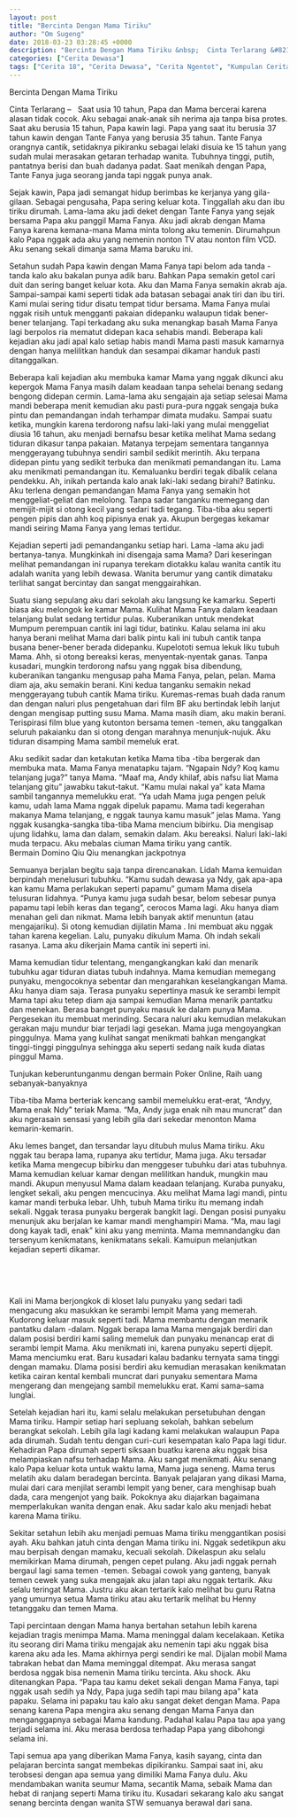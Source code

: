 ```yaml
---
layout: post
title: "Bercinta Dengan Mama Tiriku"
author: "Om Sugeng"
date: 2018-03-23 03:28:45 +0000
description: "Bercinta Dengan Mama Tiriku &nbsp;  Cinta Terlarang &#8211;\u00a0 \u00a0Saat usia 10 tahun, Papa dan Mama bercerai karena alasan tidak cocok. Aku sebagai anak-anak sih nerima aja tanpa bisa protes. Saat aku ber..."
categories: ["Cerita Dewasa"]
tags: ["Cerita 18", "Cerita Dewasa", "Cerita Ngentot", "Kumpulan Cerita Dewasa"]
---
```


Bercinta Dengan Mama Tiriku
&nbsp;

Cinta Terlarang &#8211;   Saat usia 10 tahun, Papa dan Mama bercerai karena alasan tidak cocok. Aku sebagai anak-anak sih nerima aja tanpa bisa protes. Saat aku berusia 15 tahun, Papa kawin lagi. Papa yang saat itu berusia 37 tahun kawin dengan Tante Fanya yang berusia 35 tahun. Tante Fanya orangnya cantik, setidaknya pikiranku sebagai lelaki disuia ke 15 tahun yang sudah mulai merasakan getaran terhadap wanita. Tubuhnya tinggi, putih, pantatnya berisi dan buah dadanya padat. Saat menikah dengan Papa, Tante Fanya juga seorang janda tapi nggak punya anak.

Sejak kawin, Papa jadi semangat hidup berimbas ke kerjanya yang gila-gilaan. Sebagai pengusaha, Papa sering keluar kota. Tinggallah aku dan ibu tiriku dirumah. Lama-lama aku jadi deket dengan Tante Fanya yang sejak bersama Papa aku panggil Mama Fanya. Aku jadi akrab dengan Mama Fanya karena kemana-mana Mama minta tolong aku temenin. Dirumahpun kalo Papa nggak ada aku yang nemenin nonton TV atau nonton film VCD. Aku senang sekali dimanja sama Mama baruku ini.

Setahun sudah Papa kawin dengan Mama Fanya tapi belom ada tanda -tanda kalo aku bakalan punya adik baru. Bahkan Papa semakin getol cari duit dan sering banget keluar kota. Aku dan Mama Fanya semakin akrab aja. Sampai-sampai kami seperti tidak ada batasan sebagai anak tiri dan ibu tiri. Kami mulai sering tidur disatu tempat tidur bersama. Mama Fanya mulai nggak risih untuk mengganti pakaian didepanku walaupun tidak bener-bener telanjang. Tapi terkadang aku suka menangkap basah Mama Fanya lagi berpolos ria mematut didepan kaca sehabis mandi. Beberapa kali kejadian aku jadi apal kalo setiap habis mandi Mama pasti masuk kamarnya dengan hanya melilitkan handuk dan sesampai dikamar handuk pasti ditanggalkan.

Beberapa kali kejadian aku membuka kamar Mama yang nggak dikunci aku kepergok Mama Fanya masih dalam keadaan tanpa sehelai benang sedang bengong didepan cermin. Lama-lama aku sengajain aja setiap selesai Mama mandi beberapa menit kemudian aku pasti pura-pura nggak sengaja buka pintu dan pemandangan indah terhampar dimata mudaku. Sampai suatu ketika, mungkin karena terdorong nafsu laki-laki yang mulai menggeliat diusia 16 tahun, aku menjadi bernafsu besar ketika melihat Mama sedang tiduran dikasur tanpa pakaian. Matanya terpejam sementara tangannya menggerayang tubuhnya sendiri sambil sedikit merintih. Aku terpana didepan pintu yang sedikit terbuka dan menikmati pemandangan itu. Lama aku menikmati pemandangan itu. Kemaluanku berdiri tegak dibalik celana pendekku. Ah, inikah pertanda kalo anak laki-laki sedang birahi? Batinku. Aku terlena dengan pemandangan Mama Fanya yang semakin hot menggeliat-geliat dan melolong. Tanpa sadar tanganku memegang dan memijit-mijit si otong kecil yang sedari tadi tegang. Tiba-tiba aku seperti pengen pipis dan ahh koq pipisnya enak ya. Akupun bergegas kekamar mandi seiring Mama Fanya yang lemas tertidur.

Kejadian seperti jadi pemandanganku setiap hari. Lama -lama aku jadi bertanya-tanya. Mungkinkah ini disengaja sama Mama? Dari keseringan melihat pemandangan ini rupanya terekam diotakku kalau wanita cantik itu adalah wanita yang lebih dewasa. Wanita berumur yang cantik dimataku terlihat sangat bercintay dan sangat menggairahkan.

Suatu siang sepulang aku dari sekolah aku langsung ke kamarku. Seperti biasa aku melongok ke kamar Mama. Kulihat Mama Fanya dalam keadaan telanjang bulat sedang tertidur pulas. Kuberanikan untuk mendekat Mumpum perempuan cantik ini lagi tidur, batinku. Kalau selama ini aku hanya berani melihat Mama dari balik pintu kali ini tubuh cantik tanpa busana bener-bener berada didepanku. Kupelototi semua lekuk liku tubuh Mama. Ahh, si otong bereaksi keras, menyentak-nyentak ganas. Tanpa kusadari, mungkin terdorong nafsu yang nggak bisa dibendung, kuberanikan tanganku mengusap paha Mama Fanya, pelan, pelan. Mama diam aja, aku semakin berani. Kini kedua tanganku semakin nekad menggerayang tubuh cantik Mama tiriku. Kuremas-remas buah dada ranum dan dengan naluri plus pengetahuan dari film BF aku bertindak lebih lanjut dengan mengisap putting susu Mama. Mama masih diam, aku makin berani. Terispirasi film blue yang kutonton bersama temen -temen, aku tanggalkan seluruh pakaianku dan si otong dengan marahnya menunjuk-nujuk. Aku tiduran disamping Mama sambil memeluk erat.

Aku sedikit sadar dan ketakutan ketika Mama tiba -tiba bergerak dan membuka mata. Mama Fanya menatapku tajam.
“Ngapain Ndy? Koq kamu telanjang juga?” tanya Mama.
“Maaf ma, Andy khilaf, abis nafsu liat Mama telanjang gitu” jawabku takut-takut.
“Kamu mulai nakal ya” kata Mama sambil tangannya memelukku erat.
“Ya udah Mama juga pengen peluk kamu, udah lama Mama nggak dipeluk papamu. Mama tadi kegerahan makanya Mama telanjang, e nggak taunya kamu masuk” jelas Mama.
Yang nggak kusangka-sangka tiba-tiba Mama mencium bibirku. Dia mengisap ujung lidahku, lama dan dalam, semakin dalam. Aku bereaksi. Naluri laki-laki muda terpacu. Aku mebalas ciuman Mama tiriku yang cantik. Bermain Domino Qiu Qiu menangkan jackpotnya

Semuanya berjalan begitu saja tanpa direncanakan. Lidah Mama kemuidan berpindah menelusuri tubuhku.
“Kamu sudah dewasa ya Ndy, gak apa-apa kan kamu Mama perlakukan seperti papamu” gumam Mama disela telusuran lidahnya.
“Punya kamu juga sudah besar, belom sebesar punya papamu tapi lebih keras dan tegang”, cerocos Mama lagi.
Aku hanya diam menahan geli dan nikmat. Mama lebih banyak aktif menuntun (atau mengajariku). Si otong kemudian dijilatin Mama . Ini membuat aku nggak tahan karena kegelian. Lalu, punyaku dikulum Mama. Oh indah sekali rasanya. Lama aku dikerjain Mama cantik ini seperti ini.

Mama kemudian tidur telentang, mengangkangkan kaki dan menarik tubuhku agar tiduran diatas tubuh indahnya. Mama kemudian memegang punyaku, mengocoknya sebentar dan mengarahkan keselangkangan Mama. Aku hanya diam saja. Terasa punyaku sepertinya masuk ke serambi lempit Mama tapi aku tetep diam aja sampai kemudian Mama menarik pantatku dan menekan. Berasa banget punyaku masuk ke dalam punya Mama. Pergesekan itu membuat merinding. Secara naluri aku kemudian melakukan gerakan maju mundur biar terjadi lagi gesekan. Mama juga mengoyangkan pinggulnya. Mama yang kulihat sangat menikmati bahkan mengangkat tinggi-tinggi pinggulnya sehingga aku seperti sedang naik kuda diatas pinggul Mama.

Tunjukan keberuntunganmu dengan bermain Poker Online, Raih uang sebanyak-banyaknya

Tiba-tiba Mama berteriak kencang sambil memelukku erat-erat, “Andyy, Mama enak Ndy” teriak Mama.
“Ma, Andy juga enak nih mau muncrat” dan aku ngerasain sensasi yang lebih gila dari sekedar menonton Mama kemarin-kemarin.

Aku lemes banget, dan tersandar layu ditubuh mulus Mama tiriku. Aku nggak tau berapa lama, rupanya aku tertidur, Mama juga. Aku tersadar ketika Mama mengecup bibirku dan menggeser tubuhku dari atas tubuhnya. Mama kemudian keluar kamar dengan melilitkan handuk, mungkin mau mandi. Akupun menyusul Mama dalam keadaan telanjang. Kuraba punyaku, lengket sekali, aku pengen mencucinya. Aku melihat Mama lagi mandi, pintu kamar mandi terbuka lebar. Uhh, tubuh Mama tiriku itu memang indah sekali. Nggak terasa punyaku bergerak bangkit lagi. Dengan posisi punyaku menunjuk aku berjalan ke kamar mandi menghampiri Mama.
“Ma, mau lagi dong kayak tadi, enak” kini aku yang meminta.
Mama memnandangku dan tersenyum kenikmatans, kenikmatans sekali. Kamuipun melanjutkan kejadian seperti dikamar.

&nbsp;

&nbsp;

Kali ini Mama berjongkok di kloset lalu punyaku yang sedari tadi mengacung aku masukkan ke serambi lempit Mama yang memerah. Kudorong keluar masuk seperti tadi. Mama membantu dengan menarik pantatku dalam -dalam. Nggak berapa lama Mama mengajak berdiri dan dalam posisi berdiri kami saling memeluk dan punyaku menancap erat di serambi lempit Mama. Aku menikmati ini, karena punyaku seperti dijepit. Mama menciumku erat. Baru kusadari kalau badanku ternyata sama tinggi dengan mamaku. Dlama posisi berdiri aku kemudian merasakan kenikmatan ketika cairan kental kembali muncrat dari punyaku sementara Mama mengerang dan mengejang sambil memelukku erat. Kami sama–sama lunglai.

Setelah kejadian hari itu, kami selalu melakukan persetubuhan dengan Mama tiriku. Hampir setiap hari sepluang sekolah, bahkan sebelum berangkat sekolah. Lebih gila lagi kadang kami melakukan walaupun Papa ada dirumah. Sudah tentu dengan curi-curi kesempatan kalo Papa lagi tidur. Kehadiran Papa dirumah seperti siksaan buatku karena aku nggak bisa melampiaskan nafsu terhadap Mama. Aku sangat menikmati. Aku senang kalo Papa keluar kota untuk waktu lama, Mama juga seneng. Mama terus melatih aku dalam beradegan bercinta. Banyak pelajaran yang dikasi Mama, mulai dari cara menjilat serambi lempit yang bener, cara menghisap buah dada, cara mengenjot yang baik. Pokoknya aku diajarkan bagaimana memperlakukan wanita dengan enak. Aku sadar kalo aku menjadi hebat karena Mama tiriku.

Sekitar setahun lebih aku menjadi pemuas Mama tiriku menggantikan posisi ayah. Aku bahkan jatuh cinta dengan Mama tiriku ini. Nggak sedetikpun aku mau berpisah dengan mamaku, kecuali sekolah. Dikelaspun aku selalu memikirkan Mama dirumah, pengen cepet pulang. Aku jadi nggak pernah bergaul lagi sama temen -temen. Sebagai cowok yang ganteng, banyak temen cewek yang suka mengajak aku jalan tapi aku nggak tertarik. Aku selalu teringat Mama. Justru aku akan tertarik kalo melihat bu guru Ratna yang umurnya setua Mama tiriku atau aku tertarik melihat bu Henny tetanggaku dan temen Mama.

Tapi percintaan dengan Mama hanya bertahan setahun lebih karena kejadian tragis menimpa Mama. Mama meninggal dalam kecelakaan. Ketika itu seorang diri Mama tiriku mengajak aku nemenin tapi aku nggak bisa karena aku ada les. Mama akhirnya pergi sendiri ke mal. Dijalan mobil Mama tabrakan hebat dan Mama meminggal ditempat. Aku merasa sangat berdosa nggak bisa nemenin Mama tiriku tercinta. Aku shock. Aku ditenangkan Papa.
“Papa tau kamu deket sekali dengan Mama Fanya, tapi nggak usah sedih ya Ndy, Papa juga sedih tapi mau bilang apa” kata papaku.
Selama ini papaku tau kalo aku sangat deket dengan Mama. Papa senang karena Papa mengira
aku senang dengan Mama Fanya dan menganggapnya sebagai Mama kandung. Padahal kalau Papa tau apa yang terjadi selama ini. Aku merasa berdosa terhadap Papa yang dibohongi selama ini.

Tapi semua apa yang diberikan Mama Fanya, kasih sayang, cinta dan pelajaran bercinta sangat membekas dipikiranku. Sampai saat ini, aku terobsesi dengan apa semua yang dimiliki Mama Fanya dulu. Aku mendambakan wanita seumur Mama, secantik Mama, sebaik Mama dan hebat di ranjang seperti Mama tiriku itu. Kusadari sekarang kalo aku sangat senang bercinta dengan wanita STW semuanya berawal dari sana.